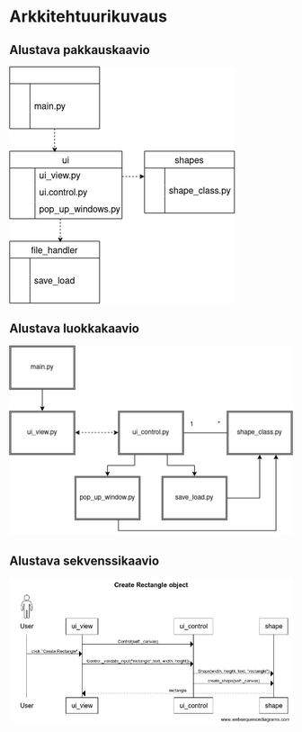 # Arkkitehtuurikuvaus

## Alustava pakkauskaavio

![kaavio](https://github.com/Kissaniemi/ot-harjoitustyo/blob/main/projekti/kuvat/pakkasukaavio.png)

## Alustava luokkakaavio

![kaavio](https://github.com/Kissaniemi/ot-harjoitustyo/blob/main/projekti/kuvat/luokkakaavio.png)

## Alustava sekvenssikaavio

![kaavio](https://github.com/Kissaniemi/ot-harjoitustyo/blob/main/projekti/kuvat/sekvenssikaavio.png)
